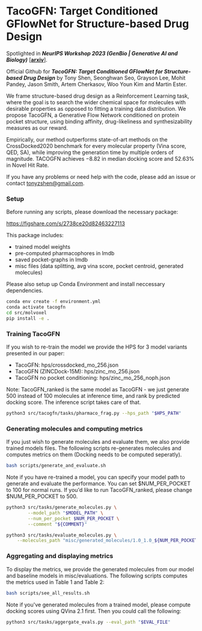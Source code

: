# TacoGFN: Target Conditioned GFlowNet for Structure-based Drug Design

Spotlighted in **_NeurIPS Workshop 2023 (GenBio | Generative AI and Biology)_** [[**arxiv**](https://arxiv.org/abs/2310.03223)]. 

Official Github for **_TacoGFN: Target Conditioned GFlowNet for Structure-based Drug Design_** by Tony Shen, Seonghwan Seo,  Grayson Lee, Mohit Pandey, Jason Smith, Artem Cherkasov, Woo Youn Kim and Martin Ester.

We frame structure-based drug design as a Reinforcement Learning task, where the goal is to search the wider chemical space for
molecules with desirable properties as opposed to fitting a training data distribution. We propose TacoGFN, a Generative Flow
Network conditioned on protein pocket structure, using binding affinity, drug-likeliness and synthesizability measures as our reward. 

Empirically, our method outperforms state-of-art methods on the CrossDocked2020 benchmark for every molecular property (Vina score, QED, SA), while improving the generation time by multiple orders of magnitude. TACOGFN achieves −8.82 in median docking score and 52.63% in Novel Hit Rate.

If you have any problems or need help with the code, please add an issue or contact tonyzshen@gmail.com.

### Setup

Before running any scripts, please download the necessary package:

https://figshare.com/s/2738ce20d82463227113

This package includes:
- trained model weights
- pre-computed pharmacophores in lmdb
- saved pocket-graphs in lmdb
- misc files (data splitting, avg vina score, pocket centroid, generated molecules)

Please also setup up Conda Environment and install neccessary dependencies.
```bash
conda env create -f environment.yml
conda activate tacogfn
cd src/molvoxel
pip install -e .
```

### Training TacoGFN

If you wish to re-train the model we provide the HPS for 3 model variants
presented in our paper:

- TacoGFN: hps/crossdocked_mo_256.json
- TacoGFN (ZINCDock-15M): hps/zinc_mo_256.json
- TacoGFN no pocket conditioning: hps/zinc_mo_256_noph.json

Note: TacoGFN_ranked is the same model as TacoGFN - we just generate 500 instead
of 100 molecules at inference time, and rank by predicted docking score. The 
inference script takes care of that. 

```bash
python3 src/tacogfn/tasks/pharmaco_frag.py --hps_path "$HPS_PATH"
```

### Generating molecules and computing metrics

If you just wish to generate molecules and evaluate them, we also provide trained
models files. The following scripts re-generates molecules and computes metrics
on them (Docking needs to be computed seperatly).

```bash
bash scripts/generate_and_evaluate.sh
```

Note if you have re-trained a model, you can specify your model path to generate
and evaluate the performance. You can set $NUM_PER_POCKET to 100 for normal runs.
If you'd like to run TacoGFN_ranked, please change $NUM_PER_POCKET to 500.
```bash
python3 src/tasks/generate_molecules.py \
        --model_path "$MODEL_PATH" \
        --num_per_pocket $NUM_PER_POCKET \
        --comment "${COMMENT}"

python3 src/tasks/evaluate_molecules.py \
    --molecules_path "misc/generated_molecules/1.0_1.0_${NUM_PER_POCKET}_${COMMENT}.json"
```

### Aggregating and displaying metrics

To display the metrics, we provide the generated molecules from our model and
baseline models in misc/evaluations. The following scripts computes the metrics
used in Table 1 and Table 2:

```bash
bash scripts/see_all_results.sh
```

Note if you've generated molecules from a trained model, please compute docking 
scores using QVina 2.1 first. Then you could call the following: 

```bash
python3 src/tasks/aggergate_evals.py --eval_path "$EVAL_FILE"
```
